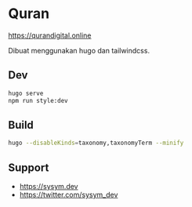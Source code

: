 # Quran

https://qurandigital.online

Dibuat menggunakan hugo dan tailwindcss.

## Dev

```bash
hugo serve
npm run style:dev
```

## Build

```bash
hugo --disableKinds=taxonomy,taxonomyTerm --minify
```

## Support

- https://sysym.dev
- https://twitter.com/sysym_dev